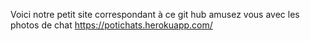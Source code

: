 Voici notre petit site correspondant à ce git hub amusez vous avec les photos de chat 
https://potichats.herokuapp.com/
